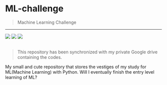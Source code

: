 # ML-challenge
> Machine Learning Challenge
- - - 
<span>
  <img src="https://img.shields.io/github/languages/code-size/x3onkait/ML-challenge">
  <img src="https://img.shields.io/github/repo-size/x3onkait/ML-challenge">
  <img src="https://img.shields.io/github/directory-file-count/x3onkait/ML-challenge">
</span>


<br>
<br>

> This repository has been synchronized with my private Google drive containing the codes.

My small and cute repository that stores the vestiges of my study for ML(Machine Learning) with Python.
Will I eventually finish the entry level learning of ML?
